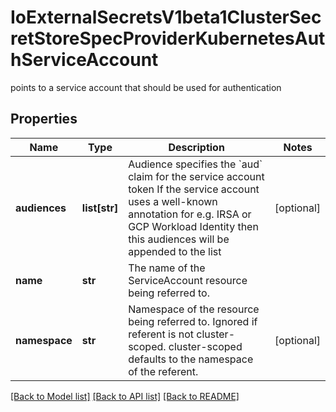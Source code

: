# IoExternalSecretsV1beta1ClusterSecretStoreSpecProviderKubernetesAuthServiceAccount

points to a service account that should be used for authentication
## Properties
Name | Type | Description | Notes
------------ | ------------- | ------------- | -------------
**audiences** | **list[str]** | Audience specifies the &#x60;aud&#x60; claim for the service account token If the service account uses a well-known annotation for e.g. IRSA or GCP Workload Identity then this audiences will be appended to the list | [optional] 
**name** | **str** | The name of the ServiceAccount resource being referred to. | 
**namespace** | **str** | Namespace of the resource being referred to. Ignored if referent is not cluster-scoped. cluster-scoped defaults to the namespace of the referent. | [optional] 

[[Back to Model list]](../README.md#documentation-for-models) [[Back to API list]](../README.md#documentation-for-api-endpoints) [[Back to README]](../README.md)


